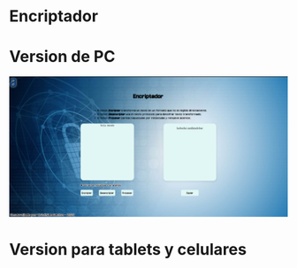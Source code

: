 # Encriptador


# Version de PC
![PC](https://raw.githubusercontent.com/cristhianc001/decoder/main/screenshots/desktop.png)


# Version para tablets y celulares